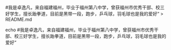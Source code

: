 #我是卓逸凡，来自福建福州，毕业于福州第八中学，曾获福州市优秀干部、校三好学生，擅长跆拳道，目前是黑带一段，跑步，乒乓球，羽毛球也是我的爱好“ > README.md

echo #我是卓逸凡，来自福建福州，毕业于福州第八中学，曾获福州市优秀干部、校三好学生，擅长跆拳道，目前是黑带一段，跑步，乒乓球，羽毛球也是我的爱好“
